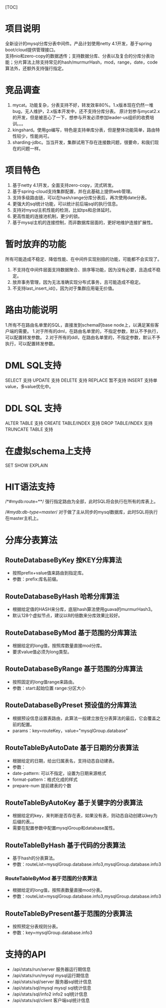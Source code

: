 [TOC]

# 项目说明

全新设计的mysql分库分表中间件。产品计划使用netty 4.1开发，基于spring boot/cloud提供管理接口。  
支持nio和zero-copy的数据透传；支持数据分库、分表以及复合的分库分表功能；分片算法上除支持常见的hash/murmurHash，mod，range，date，code算法外，还额外支持强行指定。

# 竞品调查

1. mycat。功能复杂，分表支持不好，转发效率80%。1.x版本现在仍然一堆bug，无人维护，2.x版本开发中，还不支持分库分表。
   原计划参与mycat2.x的开发，但是被恶心了一下，想参与开发必须参加leader-us组织的收费培训。。。
2. kingshard。使用go编写，特色是支持单库分表，但是整体功能简单，路由特性较少，性能尚可。
3. sharding-jdbc。当当开发，集群试用下存在连接数问题，很要命，和我们现在的问题一样。

# 项目特色

1. 基于netty 4.1开发，全面支持zero-copy，流式转发。
2. 基于spring-cloud支持集群配置，并在此基础上提供web管理。
3. 支持多级路由链，可以在hash/range分库分表后，再次使用date分表。
4. 更强大的sql统计功能，可以统计前后端sql的执行信息。
5. 支持对mysql主机性能的检测，比如tps和总体延时。
6. 更高性能的连接池机制，更少的锁。
7. 基于mysql主机的连接控制，而非数据库层面的，更好地维护连接扩展性。

# 暂时放弃的功能

所有可能造成不稳定、降低性能、在中间件实现别扭的功能，可能都不会实现了。

1. 不支持在中间件层面支持数据聚合、排序等功能，因为没有必要，且造成不稳定。
2. 放弃事务管理，因为无法准确实现分布式事务，且可能造成不稳定。
3. 不支持last_insert_id()，因为对于集群应用毫无价值。

# 路由功能说明

1.所有不在路由名单里的SQL，直接发到schema的base node上，以满足某些客户端的需要。
1.对于所有的dml，在路由名单里的，不指定参数，默认不予执行，可以配置转发参数。
2.对于所有的ddl，在路由名单里的，不指定参数，默认不予执行，可以配置转发参数。

# DML SQL支持

SELECT 支持
UPDATE 支持
DELETE 支持
REPLACE 暂不支持
INSERT 支持单value，多value优化中。

# DDL SQL 支持

ALTER TABLE 支持
CREATE TABLE/INDEX 支持
DROP TABLE/INDEX 支持
TRUNCATE TABLE 支持

# 在虚拟schema上支持
SET
SHOW
EXPLAIN

# HIT语法支持
/*#mydb:route=**/ 强行指定路由为全部，此时SQL将会执行在所有的库表上。

/*#mydb:db-type=master*/ 对于做了主从同步的mysql数据库，此时SQL将执行在master主机上。

# 分库分表算法

## RouteDatabaseByKey 按KEY分库算法

* 按照prefix+value值来路由到指定库。
* 参数：prefix:库名前缀。

## RouteDatabaseByHash 哈希分库算法

* 根据给定值的HASH来分库，底层hash算法使用guava的murmurHash3。
* 默认128个虚拟节点，建议以8的倍数来分库效果比较好。

## RouteDatabaseByMod 基于范围的分库算法

* 根据给定的long值，按照库数量直接mod分库。
* 要求value值必须为long类型。

## RouteDatabaseByRange 基于范围的分库算法

* 按照固定的long值range来路由。
* 参数：start:起始位置 range:分区大小

## RouteDatabaseByPreset 预设值的分库算法

* 根据预设信息设置表路由，此算法一般建立放在分表算法的最后，它会覆盖之前的配置。
* params：key=routeKey，value="mysqlGroup.database"

## RouteTableByAutoDate 基于日期的分表算法

* 根据给定的日期，给出归属表名，支持动态自动建表。
* 参数：
* date-pattern: 可以不指定，设置为日期来源格式
* format-pattern：格式化成的样式
* prepare-num 提前建表的个数

## RouteTableByAutoKey 基于关键字的分表算法

* 根据给定的key，来判断是否存在表，如果没有表，则动态自动创建以key为后缀的表。。
* 需要在配置参数中配置mysqlGroup和database属性。

## RouteTableByHash 基于代码的分表算法

* 基于hash的分表算法。
* 参数：routeList=mysqlGroup.database.info3,mysqlGroup.database.info3

### RouteTableByMod 基于范围的分表算法

* 根据给定的long值，按照表数量直接mod分表。
* 参数：routeList=mysqlGroup.database.info3,mysqlGroup.database.info3

## RouteTableByPresent基于范围的分表算法

* 按照预定分表规则分表。
* 参数：key=mysqlGroup.database.info3

# 支持的API

- /api/stats/run/server 服务器运行期信息
- /api/stats/run/mysql mysql运行期信息
- /api/stats/sql/server 服务器sql统计信息
- /api/stats/sql/mysql mysql sql统计信息
- /api/stats/sql/info2 info2 sql统计信息
- /api/stats/sql/client 客户端sql统计信息
